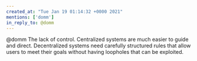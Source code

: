 ```yaml
---
created_at: "Tue Jan 19 01:14:32 +0000 2021"
mentions: ['domm']
in_reply_to: @domm
---
```


@domm The lack of control. Centralized systems are much easier to guide and direct. Decentralized systems need carefully structured rules that allow users to meet their goals without having loopholes that can be exploited.